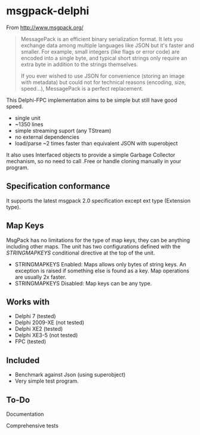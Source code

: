 msgpack-delphi
==============
From http://www.msgpack.org/
> MessagePack is an efficient binary serialization format. It lets you exchange data among multiple languages like JSON but it's faster and smaller.
> For example, small integers (like flags or error code) are encoded into a single byte, and typical short strings only require an extra byte in addition to the strings themselves.
> 
> If you ever wished to use JSON for convenience (storing an image with metadata) but could not for technical reasons (encoding, size, speed...), MessagePack is a perfect replacement.

This Delphi-FPC implementation aims to be simple but still have good speed.

* single unit
* ~1350 lines
* simple streaming suport (any TStream)
* no external dependencies
* load/parse ~2 times faster than equivalent JSON with superobject

It also uses Interfaced objects to provide a simple Garbage Collector mechanism, so no need to call .Free or handle cloning manually in your program.

Specification conformance
--------

It supports the latest msgpack 2.0 specification except ext type (Extension type).

Map Keys
--------

MsgPack has no limitations for the type of map keys, they can be anything including other maps. The unit has two configurations defined with the *STRINGMAPKEYS* conditional directive at the top of the unit.

* STRINGMAPKEYS Enabled: Maps allows only bytes of string keys. An exception is raised if something else is found as a key. Map operations are usually 2x faster.
* STRINGMAPKEYS Disabled: Map keys can be any type.

Works with
--------

* Delphi 7 (tested)
* Delphi 2009-XE (not tested)
* Delphi XE2 (tested)
* Delphi XE3-5 (not tested)
* FPC (tested)

Included
--------

* Benchmark against Json (using superobject)
* Very simple test program.

To-Do
--------

Documentation

Comprehensive tests
